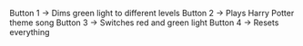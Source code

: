 Button 1 -> Dims green light to different levels
Button 2 -> Plays Harry Potter theme song
Button 3 -> Switches red and green light
Button 4 -> Resets everything
